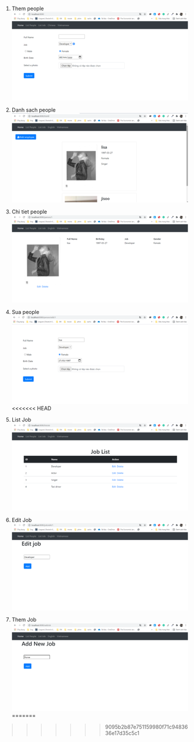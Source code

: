 1. Them people
![alt](src/images/1.png)

2. Danh sach people
![alt](src/images/2.png)

3. Chi tiet people
![alt](src/images/3.png)

4. Sua people
![alt](src/images/4.png)
<<<<<<< HEAD

5. List Job
![alt](src/images/5.png)

6. Edit Job
![alt](src/images/6.png)

7. Them Job
![alt](src/images/7.png)
=======
>>>>>>> 9095b2b87e751159980f71c9483636e17d35c5c1
